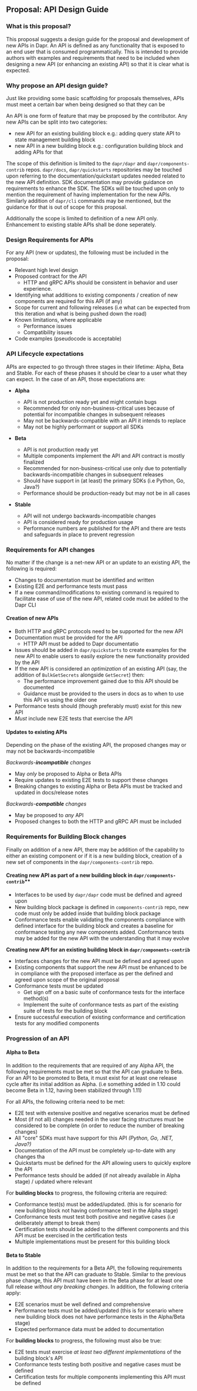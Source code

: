 
## Proposal: API Design Guide

### What is this proposal?

This proposal suggests a design guide for the proposal and development of new APIs in Dapr. An API is defined as any functionality that is exposed to an end user that is consumed programmatically. This is intended to provide authors with examples and requirements that need to be included when designing a new API (or enhancing an existing API) so that it is clear what is expected. 

### Why propose an API design guide?

Just like providing some basic scaffolding for proposals themselves, APIs must meet a certain bar when being designed so that they can be 

An API is one form of feature that may be proposed by the contributor. Any new APIs can be split into two categories:
- new API for an existing building block e.g.: adding query state API to state management building block 
- new API in a new building block e.g.: configuration building block and adding APIs for that

The scope of this definition is limited to the `dapr/dapr` and `dapr/components-contrib` repos. 
`dapr/docs`, `dapr/quickstarts` repositories may be touched upon referring to the documentation/quickstart updates needed related to the new API definition.
SDK documentation may provide guidance on requirements to enhance the SDK. The SDKs will be touched upon only to mention the requirement of having implementation for the new APIs.
Similarly addition of `dapr/cli` commands may be mentioned, but the guidance for that is out of scope for this proposal.

Additionally the scope is limited to definition of a new API only. Enhancement to existing stable APIs shall be done seperately.


### Design Requirements for APIs

For any API (new or updates), the following must be included in the proposal:

  * Relevant high level design
  * Proposed contract for the API
    * HTTP and gRPC APIs should be consistent in behavior and user experience.
  * Identifying what additions to existing components / creation of new components are required for this API (if any)
  * Scope for current and following releases (i.e what can be expected from this iteration and what is being pushed down the road)
  * Known limitations, where applicable
    * Performance issues
    * Compatibility issues
  * Code examples (pseudocode is acceptable)


### API Lifecycle expectations

APIs are expected to go through three stages in their lifetime: Alpha, Beta and Stable. For each of these phases it should be clear to a user what they can expect. In the case of an API, those expectations are:

* **Alpha**
   * API is not production ready yet and might contain bugs
   * Recommended for only non-business-critical uses because of potential for incompatible changes in subsequent releases
   * May not be backwards-compatible with an API it intends to replace
   * May not be highly performant or support all SDKs
  
* **Beta**
   * API is not production ready yet
   * Multiple components implement the API and API contract is mostly finalized
   * Recommended for non-business-critical use only due to potentially backwards-incompatible changes in subsequent releases
   * Should have support in (at least) the primary SDKs (i.e Python, Go, Java?)
   * Performance should be production-ready but may not be in all cases

* **Stable**
   * API will not undergo backwards-incompatible changes
   * API is considered ready for production usage
   * Performance numbers are published for the API and there are tests and safeguards in place to prevent regression


### Requirements for API changes

No matter if the change is a net-new API or an update to an existing API, the following is required:

* Changes to documentation must be identified and written
* Existing E2E and performance tests must pass
* If a new command/modifications to existing command is required to facilitate ease of use of the new API, related code must be added to the Dapr CLI 

#### Creation of new APIs

* Both HTTP and gRPC protocols need to be supported for the new API
* Documentation must be provided for the API 
  * HTTP API must be added to Dapr documentatio
* Issues should be added in `dapr/quickstarts` to create examples for the new API to enable users to easily explore the new functionality provided by the API
* If the new API is considered an _optimization_ of an existing API (say, the addition of `BulkGetSecrets` alongside `GetSecret`) then:
  * The performance improvement gained due to this API should be documented
  * Guidance must be provided to the users in docs as to when to use this API vs using the older one
* Performance tests should (though preferably must) exist for this new API
* _Must_ include new E2E tests that exercise the API


#### Updates to existing APIs

Depending on the phase of the existing API, the proposed changes may or may not be backwards-incompatible

_Backwards-**incompatible** changes_ 

* May _only_ be proposed to Alpha or Beta APIs
* Require updates to existing E2E tests to support these changes
* Breaking changes to existing Alpha or Beta APIs must be tracked and updated in docs/release notes

_Backwards-**compatible** changes_

* May be proposed to _any_ API
* Proposed changes to both the HTTP and gRPC API must be included


### Requirements for Building Block changes

Finally on addition of a new API, there may be addition of the capability to either an existing component or if it is a new building block, creation of a new set of components in the `dapr/components-contrib` repo.

#### Creating new API as part of a new building block in `dapr/components-contrib`**

- Interfaces to be used by `dapr/dapr` code must be defined and agreed upon
- New building block package is defined in `components-contrib` repo, new code must only be added inside that building block package
- Conformance tests enable validating the components compliance with defined interface for the building block and creates a baseline for conformance testing any new components added. Conformance tests may be added for the new API with the understanding that it may evolve


**Creating new API for an existing building block in `dapr/components-contrib`**

- Interfaces changes for the new API must be defined and agreed upon
- Existing components that support the new API must be enhanced to be in compliance with the proposed interface as per the defined and agreed upon scope of the original proposal
- Conformance tests must be updated
  - Get sign off on a basic suite of conformance tests for the interface method(s)
  - Implement the suite of conformance tests as part of the existing suite of tests for the building block
- Ensure successful execution of existing conformance and certification tests for any modified components



### Progression of an API 

#### Alpha to Beta 

In addition to the requirements that are required of any Alpha API, the following requirements must be met so that the API can graduate to Beta. For an API to be promoted to Beta, it must exist for at least one release cycle after its initial addition as Alpha. (i.e something added in 1.10 could become  Beta in 1.12, having been stabilized through 1.11)

For all APIs, the following criteria need to be met: 

* E2E test with extensive positive and negative scenarios must be defined
* Most (if not all) changes needed in the user facing structures must be considered to be complete (in order to reduce the number of breaking changes)
* All "core" SDKs must have support for this API _(Python, Go, .NET, Java?)_
* Documentation of the API must be completely up-to-date with any changes tha
* Quickstarts must be defined for the API allowing users to quickly explore the API
* Performance tests should be added (if not already available in Alpha stage) / updated where relevant


For **building blocks** to progress, the following criteria are required:

* Conformance test(s) must be added/updated. (this is for scenario for new building block not having conformance test in the Alpha stage)
* Conformance tests must test both positive and negative cases (i.e deliberately attempt to break them)
* Certification tests should be added to the different components and this API must be exercised in the certification tests
* Multiple implementations must be present for this building block

#### Beta to Stable

In addition to the requirements for a Beta API, the following requirements must be met so that the API can graduate to Stable. Similar to the previous phase change, this API must have been in the Beta phase for at least one full release _without any breaking changes_. In addition, the following criteria apply:

* E2E scenarios must be well defined and comprehensive 
* Performance tests must be added/updated (this is for scenario where new building block does not have performance tests in the Alpha/Beta stage)
* Expected performance data must be added to documentation

For **building blocks** to progress, the following must also be true:

* E2E tests must exercise _at least two different implementations_ of the building block's API
* Conformance tests testing both positive and negative cases must be defined
* Certification tests for multiple components implementing this API must be defined




